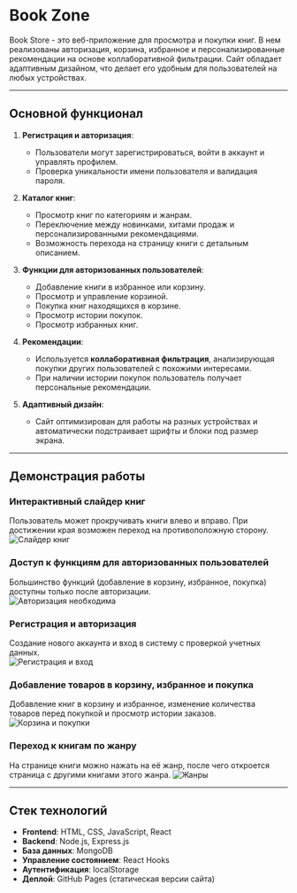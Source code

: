 # Book Zone

Book Store - это веб-приложение для просмотра и покупки книг. В нем реализованы авторизация, корзина, избранное и персонализированные рекомендации на основе коллаборативной фильтрации. Сайт обладает адаптивным дизайном, что делает его удобным для пользователей на любых устройствах.

---

## Основной функционал

1. **Регистрация и авторизация**:
   - Пользователи могут зарегистрироваться, войти в аккаунт и управлять профилем. 
   - Проверка уникальности имени пользователя и валидация пароля.

2. **Каталог книг**:
   - Просмотр книг по категориям и жанрам.
   - Переключение между новинками, хитами продаж и персонализированными рекомендациями.
   - Возможность перехода на страницу книги с детальным описанием.

3. **Функции для авторизованных пользователей**:
   - Добавление книги в избранное или корзину.
   - Просмотр и управление корзиной. 
   - Покупка книг находящихся в корзине. 
   - Просмотр истории покупок.
   - Просмотр избранных книг.

4. **Рекомендации**:
   - Используется **коллаборативная фильтрация**, анализирующая покупки других пользователей с похожими интересами.
   - При наличии истории покупок пользователь получает персональные рекомендации.

5. **Адаптивный дизайн**:
   - Сайт оптимизирован для работы на разных устройствах и автоматически подстраивает шрифты и блоки под размер экрана.

---

## Демонстрация работы

### Интерактивный слайдер книг  
Пользователь может прокручивать книги влево и вправо. При достижении края возможен переход на противоположную сторону.  
![Слайдер книг](https://github.com/user-attachments/assets/46e1e2c3-100f-464f-ad0c-e52c9fa5e656) 

### Доступ к функциям для авторизованных пользователей  
Большинство функций (добавление в корзину, избранное, покупка) доступны только после авторизации.  
![Авторизация необходима](https://github.com/user-attachments/assets/894f0d48-9365-4155-9995-d30044794a96)  

### Регистрация и авторизация  
Создание нового аккаунта и вход в систему с проверкой учетных данных.  
![Регистрация и вход](https://github.com/user-attachments/assets/99f6539e-c0fa-4b71-890c-1ead5c6f0b5f)  

### Добавление товаров в корзину, избранное и покупка  
Добавление книг в корзину и избранное, изменение количества товаров перед покупкой и просмотр истории заказов.  
![Корзина и покупки](https://github.com/user-attachments/assets/b71b1007-f75b-4778-b869-d3337d9ab73c)  

### Переход к книгам по жанру  
На странице книги можно нажать на её жанр, после чего откроется страница с другими книгами этого жанра.
![Жанры](https://github.com/user-attachments/assets/2bdd805e-9b44-4fe7-a561-d86d417cdf71)  

---

## Стек технологий

- **Frontend**: HTML, CSS, JavaScript, React
- **Backend**: Node.js, Express.js
- **База данных**: MongoDB
- **Управление состоянием**: React Hooks
- **Аутентификация**: localStorage
- **Деплой**: GitHub Pages (статическая версии сайта)



